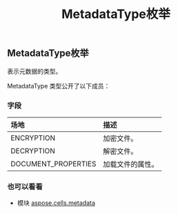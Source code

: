 ﻿---
title: MetadataType枚举
second_title: Aspose.Cells for Python via .NET API 参考文献
description:
type: docs
weight: 30
url: /zh/python-net/aspose.cells.metadata/metadatatype/
is_root: false
---
## MetadataType枚举
表示元数据的类型。



MetadataType 类型公开了以下成员：

### 字段
|场地|描述|
| :- | :- |
| ENCRYPTION |加密文件。|
| DECRYPTION |解密文件。|
| DOCUMENT_PROPERTIES |加载文件的属性。|



### 也可以看看
* 模块 [aspose.cells.metadata](..)
